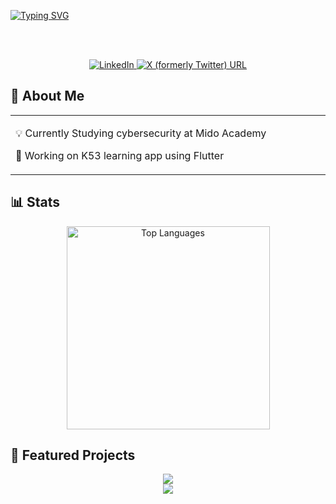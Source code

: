 <a href="https://git.io/typing-svg"><img src="https://readme-typing-svg.demolab.com?font=Fira+Code&size=30&pause=1000&width=1000&lines=Eat%2C+sleep%2C++%CC%B6w%CC%B6r%CC%B6i%CC%B6t%CC%B6e%CC%B6+%CC%B6t%CC%B6e%CC%B6s%CC%B6t%CC%B6s%CC%B6%2C+push+straight+to+production+on+Friday%2C+Repeat" alt="Typing SVG" /></a>
<!-- <p>Eat, sleep,  ̶w̶r̶i̶t̶e̶ ̶t̶e̶s̶t̶s̶, push straight to production on Friday, Repeat</p> -->


<br><br>

<div align="center">
  <a href="https://www.linkedin.com/in/justin-korkie-513900192/?original_referer=https%3A%2F%2Fwww%2Egoogle%2Ecom%2F&originalSubdomain=za"
    target="_blank">
    <img src="https://img.shields.io/badge/LinkedIn-0077B5?style=for-the-badge&logo=linkedin&logoColor=white"
      alt="LinkedIn" />
  </a>
  <a href="https://x.com/justinkorkie" target="_blank">
  <img alt="X (formerly Twitter) URL" src="https://img.shields.io/twitter/url?url=https%3A%2F%2Fx.com%2Fjustinkorkie">
  </a>
</div>


## 🚀 About Me

<table align="center">
<tr>
<td width="70%" align="left">

💡 Currently Studying cybersecurity at Mido Academy

🌱 Working on K53 learning app using Flutter


</td>
</tr>
</table>

## 📊 Stats


<div align="center">
  <img width="325" src="https://github-readme-stats.vercel.app/api/top-langs/?username=korkie9&&layout=donut-vertical&theme=dark&hide_border=true&bg_color=0D1117&title_color=BD1212&text_color=ffffff" alt="Top Languages" />
</div>

<!-- [![Top Langs](https://github-readme-stats.vercel.app/api/top-langs/?username=korkie9)](https://github.com/korkie9/github-readme-stats) -->


## 🚀 Featured Projects


<div align="center">
  <a href="https://crates.io/crates/zcopy">
    <img
      src="https://github-readme-stats.vercel.app/api/pin/?username=korkie9&repo=zcopy&theme=dark&hide_border=true&bg_color=0D1117&title_color=BD1212&text_color=ffffff&icon_color=BD1212" />
  </a>
</div>

<!-- [![Readme Card](https://github-readme-stats.vercel.app/api/pin/?username=korkie9&repo=zmove)](https://crates.io/crates/zmove) -->
<!-- [![Readme Card](https://github-readme-stats.vercel.app/api/pin/?username=korkie9&repo=zcopy)](https://crates.io/crates/zcopy) -->


<div align="center">
  <a href="https://crates.io/crates/zcopy">
    <img
      src="https://github-readme-stats.vercel.app/api/pin/?username=korkie9&repo=zcopy&theme=dark&hide_border=true&bg_color=0D1117&title_color=BD1212&text_color=ffffff&icon_color=BD1212" />
  </a>
</div>


